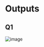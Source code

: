 # Outputs

## Q1
![image](https://github.com/user-attachments/assets/804c3416-e180-4b79-9920-a93073e1513c)

